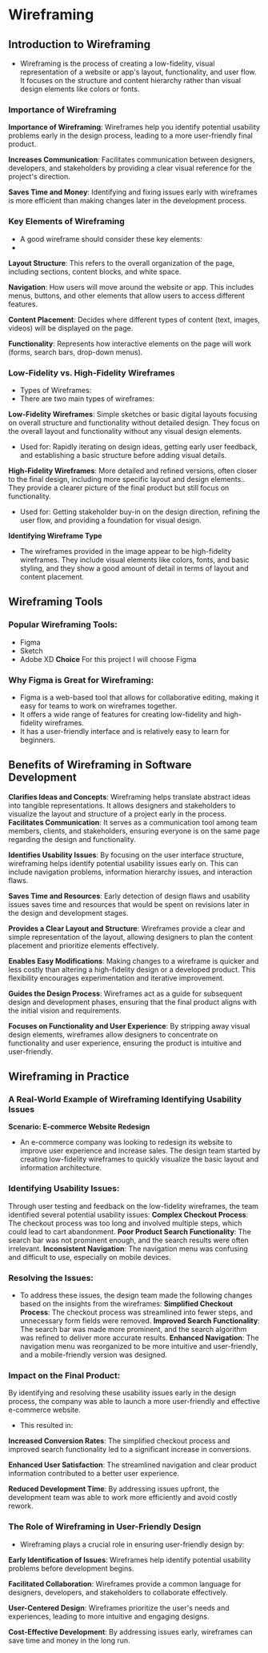 # Wireframing
##  Introduction to Wireframing
- Wireframing is the process of creating a low-fidelity, visual representation of a website or app's layout, functionality, and user flow. It focuses on the structure and content hierarchy rather than visual design elements like colors or fonts.
### Importance of Wireframing 
**Importance of Wireframing**: Wireframes help you identify potential usability problems early in the design process, leading to a more user-friendly final product.

**Increases Communication**: Facilitates communication between designers, developers, and stakeholders by providing a clear visual reference for the project's direction.

**Saves Time and Money**: Identifying and fixing issues early with wireframes is more efficient than making changes later in the development process.

### Key Elements of Wireframing
- A good wireframe should consider these key elements:
- 
**Layout Structure**: This refers to the overall organization of the page, including sections, content blocks, and white space.
  
**Navigation**:  How users will move around the website or app. This includes menus, buttons, and other elements that allow users to access different features.

**Content Placement**:  Decides where different types of content (text, images, videos) will be displayed on the page.

**Functionality**:  Represents how interactive elements on the page will work (forms, search bars, drop-down menus).

###  Low-Fidelity vs. High-Fidelity Wireframes
- Types of Wireframes:
- There are two main types of wireframes:
  
**Low-Fidelity Wireframes**:   Simple sketches or basic digital layouts focusing on overall structure and functionality without detailed design. They focus on the overall layout and functionality without any visual design elements. 
- Used for: Rapidly iterating on design ideas, getting early user feedback, and establishing a basic structure before adding visual details.

**High-Fidelity Wireframes**: More detailed and refined versions, often closer to the final design, including more specific layout and design elements.. They provide a clearer picture of the final product but still focus on functionality.
- Used for: Getting stakeholder buy-in on the design direction, refining the user flow, and providing a foundation for visual design.
  
**Identifying Wireframe Type**
- The wireframes provided in the image appear to be high-fidelity wireframes. They include visual elements like colors, fonts, and basic styling, and they show a good amount of detail in terms of layout and content placement.

## Wireframing Tools
### Popular Wireframing Tools:
- Figma
- Sketch
- Adobe XD
**Choice** For this project I will choose Figma
### Why Figma is Great for Wireframing:
- Figma is a web-based tool that allows for collaborative editing, making it easy for teams to work on wireframes together.
- It offers a wide range of features for creating low-fidelity and high-fidelity wireframes.
- It has a user-friendly interface and is relatively easy to learn for beginners.
## Benefits of Wireframing in Software Development
**Clarifies Ideas and Concepts**:
Wireframing helps translate abstract ideas into tangible representations. It allows designers and stakeholders to visualize the layout and structure of a project early in the process.
**Facilitates Communication**:
It serves as a communication tool among team members, clients, and stakeholders, ensuring everyone is on the same page regarding the design and functionality.

**Identifies Usability Issues**:
By focusing on the user interface structure, wireframing helps identify potential usability issues early on. This can include navigation problems, information hierarchy issues, and interaction flaws.

**Saves Time and Resources**:
Early detection of design flaws and usability issues saves time and resources that would be spent on revisions later in the design and development stages.

**Provides a Clear Layout and Structure**:
Wireframes provide a clear and simple representation of the layout, allowing designers to plan the content placement and prioritize elements effectively.

**Enables Easy Modifications**:
Making changes to a wireframe is quicker and less costly than altering a high-fidelity design or a developed product. This flexibility encourages experimentation and iterative improvement.

**Guides the Design Process**:
Wireframes act as a guide for subsequent design and development phases, ensuring that the final product aligns with the initial vision and requirements.

**Focuses on Functionality and User Experience**:
By stripping away visual design elements, wireframes allow designers to concentrate on functionality and user experience, ensuring the product is intuitive and user-friendly.
## Wireframing in Practice
### A Real-World Example of Wireframing Identifying Usability Issues
**Scenario: E-commerce Website Redesign**
- An e-commerce company was looking to redesign its website to improve user experience and increase sales. The design team started by creating low-fidelity wireframes to quickly visualize the basic layout and information architecture.
### Identifying Usability Issues:
Through user testing and feedback on the low-fidelity wireframes, the team identified several potential usability issues:
**Complex Checkout Process**: The checkout process was too long and involved multiple steps, which could lead to cart abandonment.
**Poor Product Search Functionality**: The search bar was not prominent enough, and the search results were often irrelevant.
**Inconsistent Navigation**: The navigation menu was confusing and difficult to use, especially on mobile devices.
### Resolving the Issues:
- To address these issues, the design team made the following changes based on the insights from the wireframes:
**Simplified Checkout Process**: The checkout process was streamlined into fewer steps, and unnecessary form fields were removed.
**Improved Search Functionality**: The search bar was made more prominent, and the search algorithm was refined to deliver more accurate results.
**Enhanced Navigation**: The navigation menu was reorganized to be more intuitive and user-friendly, and a mobile-friendly version was designed.
### Impact on the Final Product:
By identifying and resolving these usability issues early in the design process, the company was able to launch a more user-friendly and effective e-commerce website.
- This resulted in:
  
**Increased Conversion Rates**: The simplified checkout process and improved search functionality led to a significant increase in conversions.

**Enhanced User Satisfaction**: The streamlined navigation and clear product information contributed to a better user experience.

**Reduced Development Time**: By addressing issues upfront, the development team was able to work more efficiently and avoid costly rework.

### The Role of Wireframing in User-Friendly Design
- Wireframing plays a crucial role in ensuring user-friendly design by:
  
**Early Identification of Issues**: Wireframes help identify potential usability problems before development begins.
  
**Facilitated Collaboration**: Wireframes provide a common language for designers, developers, and stakeholders to collaborate effectively.

**User-Centered Design**: Wireframes prioritize the user's needs and experiences, leading to more intuitive and engaging designs.

**Cost-Effective Development**: By addressing issues early, wireframes can save time and money in the long run.


  
